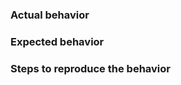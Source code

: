 ### Actual behavior

### Expected behavior

### Steps to reproduce the behavior

<!--- FOR FEATURE REQUESTS: Use the feature request board instead: https://requests.requarks.io/wiki --->

<!-- Love Wiki.js? Please consider supporting our collective:
👉  https://opencollective.com/wikijs/donate -->
